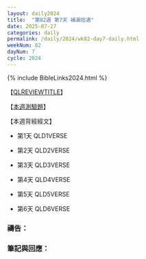 ```yaml
---
layout: daily2024
title:  "第82週 第7天 補漏拾遺"
date: 2025-07-27
categories: daily
permalink: /daily/2024/wk82-day7-daily.html
weekNum: 82
dayNum: 7
cycle: 2024
---
```


{% include BibleLinks2024.html %}

【<a href="QLREVIEWLINK" target="_blank">QLREVIEWTITLE</a>】

【<a href="QLTESTLINK" target="_blank">本週測驗題</a>】

【本週背經經文】
+ 第1天 QLD1VERSE

+ 第2天 QLD2VERSE

+ 第3天 QLD3VERSE

+ 第4天 QLD4VERSE

+ 第5天 QLD5VERSE

+ 第6天 QLD6VERSE

### 禱告：

### 筆記與回應：